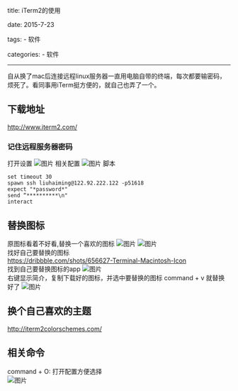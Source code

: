 title: iTerm2的使用

date: 2015-7-23

tags:
    - 软件

categories:
    - 软件

---
自从换了mac后连接远程linux服务器一直用电脑自带的终端，每次都要输密码，烦死了。看同事用iTerm挺方便的，就自己也弄了一个。

## 下载地址

http://www.iterm2.com/

### 记住远程服务器密码

打开设置
![图片](/img/iterm/iterm1.jpg)
相关配置
![图片](/img/iterm/iterm2.jpg)
脚本
```
set timeout 30
spawn ssh liuhaiming@122.92.222.122 -p51618
expect "*password*"
send “**********\n"
interact
```

## 替换图标

原图标看着不好看,替换一个喜欢的图标
![图片](/img/iterm/iterm3.jpg)  ![图片](/img/iterm/iterm4.jpg)  
找好自己要替换的图标	
https://dribbble.com/shots/656627-Terminal-Macintosh-Icon	
找到自己要替换图标的app
![图片](/img/iterm/iterm5.jpg)	
右键显示简介，复制下载好的图标，并选中要替换的图标 command + v 就替换好了	
![图片](/img/iterm/iterm6.jpg)	

## 换个自己喜欢的主题

http://iterm2colorschemes.com/

## 相关命令

command + O: 打开配置方便选择	
![图片](/img/iterm/iterm7.jpg)	

<br>